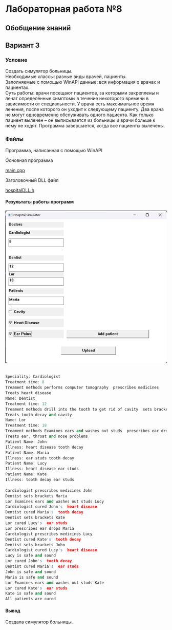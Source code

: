 # Лабораторная работа №8 #

## Обобщение знаний ##

## Вариант 3 ##

### Условие ###

Создать симулятор больницы. \
Необходимые классы: разные виды врачей, пациенты.\
Заполняемые с помощью WinAPI данные: вся информация о врачах и пациентах.\
Суть работы: врачи посещают пациентов, за которыми закреплены и лечат определённые симптомы в течение некоторого времени в зависимости от специальности. У врача есть максимальное время лечения, после которого он уходит к следующему пациенту. Два врача не могут одновременно обслуживать одного пациента. Как только пациент вылечен – он выписывается из больницы и врачи больше к нему не ходят. Программа завершается, когда все пациенты вылечены.

### Файлы ###

Программа, написанная с помощью WinAPI


Основная программа

[main.cpp](./src/main.cpp)

Заголовочный DLL файл

[hospitalDLL.h](./include/hospitalDLL.h)

#### Результаты работы программ ####

![img.png](images/img.png)

```c++

Speciality: Cardiologist
Treatment time: 8
Treament methods performs computer tomography  prescribes medicines
Treats heart disease
Name: Dentist
Treatment time: 12
Treament methods drill into the tooth to get rid of cavity  sets brackets
Treats tooth decay and cavity
Name: Lor
Treatment time: 18
Treament methods Examines ears and washes out studs  prescribes ear drops
Treats ear, throat and nose problems
Patient Name: John
Illness: heart disease tooth decay
Patient Name: Maria
Illness: ear studs tooth decay
Patient Name: Lucy
Illness: heart disease ear studs
Patient Name: Kate
Illness: tooth decay ear studs

Cardiologist prescribes medicines John
Dentist sets brackets Maria
Lor Examines ears and washes out studs Lucy
Cardiologist cured John's  heart disease
Dentist cured Maria's  tooth decay
Dentist sets brackets Kate
Lor cured Lucy's  ear studs
Lor prescribes ear drops Maria
Cardiologist prescribes medicines Lucy
Dentist cured Kate's  tooth decay
Dentist sets brackets John
Cardiologist cured Lucy's  heart disease
Lucy is safe and sound
Lor cured John's  tooth decay
Dentist cured Maria's  ear studs
John is safe and sound
Maria is safe and sound
Lor Examines ears and washes out studs Kate
Lor cured Kate's  ear studs
Kate is safe and sound
All patients are cured

```

#### Вывод ####

Создала симулятор больницы. 
